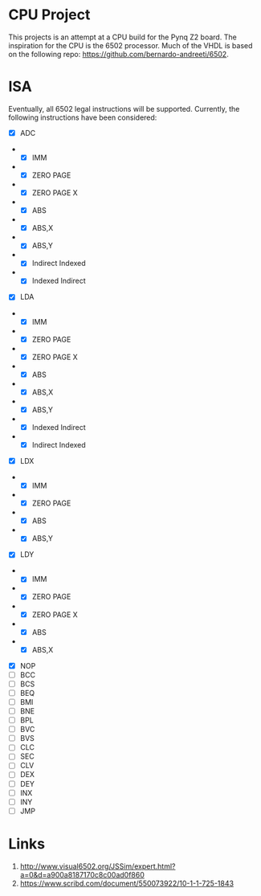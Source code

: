# CPU Project

This projects is an attempt at a CPU build for the Pynq Z2 board. The inspiration for the CPU is the 6502 processor. Much of the VHDL is based on the following repo: https://github.com/bernardo-andreeti/6502.

# ISA

Eventually, all 6502 legal instructions will be supported. Currently, the following instructions have been considered:

- [x] ADC
- - [x] IMM
- - [x] ZERO PAGE
- - [x] ZERO PAGE X
- - [x] ABS
- - [x] ABS,X
- - [x] ABS,Y
- - [x] Indirect Indexed
- - [x] Indexed Indirect

- [x] LDA
- - [x] IMM
- - [x] ZERO PAGE
- - [x] ZERO PAGE X
- - [x] ABS
- - [x] ABS,X
- - [x] ABS,Y
- - [x] Indexed Indirect
- - [x] Indirect Indexed

- [x] LDX
- - [x] IMM
- - [x] ZERO PAGE
- - [x] ABS
- - [x] ABS,Y

- [x] LDY
- - [x] IMM
- - [x] ZERO PAGE
- - [x] ZERO PAGE X
- - [x] ABS
- - [x] ABS,X

- [x] NOP
- [ ] BCC
- [ ] BCS
- [ ] BEQ
- [ ] BMI
- [ ] BNE
- [ ] BPL
- [ ] BVC
- [ ] BVS
- [ ] CLC
- [ ] SEC
- [ ] CLV
- [ ] DEX
- [ ] DEY
- [ ] INX
- [ ] INY
- [ ] JMP

# Links

1. http://www.visual6502.org/JSSim/expert.html?a=0&d=a900a8187170c8c00ad0f860
2. https://www.scribd.com/document/550073922/10-1-1-725-1843
